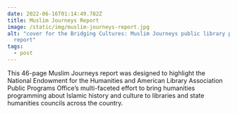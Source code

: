 ```yaml
---
date: 2022-06-16T01:14:49.782Z
title: Muslim Journeys Report
image: /static/img/muslim-journeys-report.jpg
alt: "cover for the Bridging Cultures: Muslim Journeys public library program
  report"
tags:
  - post
---
```

This 46-page Muslim Journeys report was designed to highlight the National Endowment for the Humanities and American Library Association Public Programs Office’s multi-faceted effort to bring humanities programming about Islamic history and culture to libraries and state humanities councils across the country.